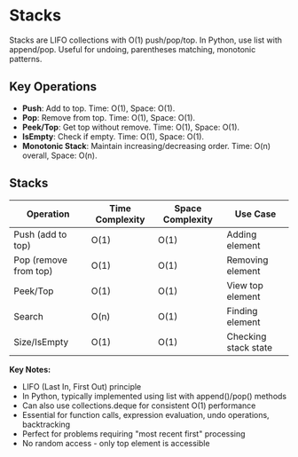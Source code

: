 # Stacks

Stacks are LIFO collections with O(1) push/pop/top. In Python, use list with append/pop. Useful for undoing, parentheses matching, monotonic patterns.

## Key Operations
- **Push**: Add to top. Time: O(1), Space: O(1).
- **Pop**: Remove from top. Time: O(1), Space: O(1).
- **Peek/Top**: Get top without remove. Time: O(1), Space: O(1).
- **IsEmpty**: Check if empty. Time: O(1), Space: O(1).
- **Monotonic Stack**: Maintain increasing/decreasing order. Time: O(n) overall, Space: O(n).


## Stacks

| Operation | Time Complexity | Space Complexity | Use Case |
|-----------|-----------------|------------------|----------|
| Push (add to top) | O(1) | O(1) | Adding element |
| Pop (remove from top) | O(1) | O(1) | Removing element |
| Peek/Top | O(1) | O(1) | View top element |
| Search | O(n) | O(1) | Finding element |
| Size/IsEmpty | O(1) | O(1) | Checking stack state |

**Key Notes:**
- LIFO (Last In, First Out) principle
- In Python, typically implemented using list with append()/pop() methods
- Can also use collections.deque for consistent O(1) performance
- Essential for function calls, expression evaluation, undo operations, backtracking
- Perfect for problems requiring "most recent first" processing
- No random access - only top element is accessible
